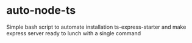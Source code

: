 # auto-node-ts
Simple bash script to automate installation ts-express-starter and make express server ready to lunch with a single command 
